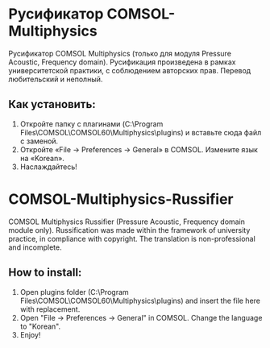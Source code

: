 # Русификатор COMSOL-Multiphysics
Русификатор COMSOL Multiphysics (только для модуля Pressure Acoustic, Frequency domain).
Русификация произведена в рамках университетской практики, с соблюдением авторских прав. Перевод любительский и неполный.

## Как установить:

1. Откройте папку с плагинами (C:\Program Files\COMSOL\COMSOL60\Multiphysics\plugins) и вставьте сюда файл с заменой.
2. Откройте «File ->  Preferences -> General» в COMSOL. Измените язык на «Korean».
3. Наслаждайтесь!


# COMSOL-Multiphysics-Russifier
COMSOL Multiphysics Russifier (Pressure Acoustic, Frequency domain module only).
Russification was made within the framework of university practice, in compliance with copyright. The translation is non-professional and incomplete.

## How to install:

1. Open plugins folder (C:\Program Files\COMSOL\COMSOL60\Multiphysics\plugins) and insert the file here with replacement.
2. Open "File -> Preferences -> General" in COMSOL. Change the language to "Korean".
3. Enjoy!
